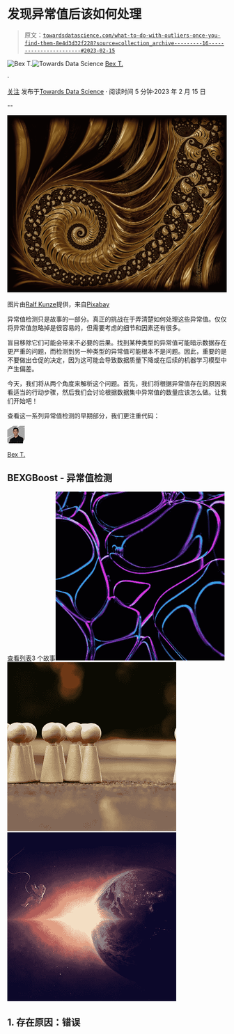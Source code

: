 # 发现异常值后该如何处理

> 原文：[`towardsdatascience.com/what-to-do-with-outliers-once-you-find-them-8e4d3d32f228?source=collection_archive---------16-----------------------#2023-02-15`](https://towardsdatascience.com/what-to-do-with-outliers-once-you-find-them-8e4d3d32f228?source=collection_archive---------16-----------------------#2023-02-15)

[](https://ibexorigin.medium.com/?source=post_page-----8e4d3d32f228--------------------------------)![Bex T.](https://ibexorigin.medium.com/?source=post_page-----8e4d3d32f228--------------------------------)[](https://towardsdatascience.com/?source=post_page-----8e4d3d32f228--------------------------------)![Towards Data Science](https://towardsdatascience.com/?source=post_page-----8e4d3d32f228--------------------------------) [Bex T.](https://ibexorigin.medium.com/?source=post_page-----8e4d3d32f228--------------------------------)

·

[关注](https://medium.com/m/signin?actionUrl=https%3A%2F%2Fmedium.com%2F_%2Fsubscribe%2Fuser%2F39db050c2ac2&operation=register&redirect=https%3A%2F%2Ftowardsdatascience.com%2Fwhat-to-do-with-outliers-once-you-find-them-8e4d3d32f228&user=Bex+T.&userId=39db050c2ac2&source=post_page-39db050c2ac2----8e4d3d32f228---------------------post_header-----------) 发布于[Towards Data Science](https://towardsdatascience.com/?source=post_page-----8e4d3d32f228--------------------------------) · 阅读时间 5 分钟·2023 年 2 月 15 日[](https://medium.com/m/signin?actionUrl=https%3A%2F%2Fmedium.com%2F_%2Fvote%2Ftowards-data-science%2F8e4d3d32f228&operation=register&redirect=https%3A%2F%2Ftowardsdatascience.com%2Fwhat-to-do-with-outliers-once-you-find-them-8e4d3d32f228&user=Bex+T.&userId=39db050c2ac2&source=-----8e4d3d32f228---------------------clap_footer-----------)

--

[](https://medium.com/m/signin?actionUrl=https%3A%2F%2Fmedium.com%2F_%2Fbookmark%2Fp%2F8e4d3d32f228&operation=register&redirect=https%3A%2F%2Ftowardsdatascience.com%2Fwhat-to-do-with-outliers-once-you-find-them-8e4d3d32f228&source=-----8e4d3d32f228---------------------bookmark_footer-----------)![](img/29afd747b095ce34bcc4b024ce5a9a8b.png)

图片由[Ralf Kunze](https://pixabay.com/users/realworkhard-23566/?utm_source=link-attribution&utm_medium=referral&utm_campaign=image&utm_content=199054)提供，来自[Pixabay](https://pixabay.com//?utm_source=link-attribution&utm_medium=referral&utm_campaign=image&utm_content=199054)

异常值检测只是故事的一部分。真正的挑战在于弄清楚如何处理这些异常值。仅仅将异常值忽略掉是很容易的，但需要考虑的细节和因素还有很多。

盲目移除它们可能会带来不必要的后果。找到某种类型的异常值可能暗示数据存在更严重的问题，而检测到另一种类型的异常值可能根本不是问题。因此，重要的是不要做出仓促的决定，因为这可能会导致数据质量下降或在后续的机器学习模型中产生偏差。

今天，我们将从两个角度来解析这个问题。首先，我们将根据异常值存在的原因来看适当的行动步骤，然后我们会讨论根据数据集中异常值的数量应该怎么做。让我们开始吧！

查看这一系列异常值检测的早期部分，我们更注重代码：

![Bex T.](img/3f2835593290cd528199731ac48cf262.png)

[Bex T.](https://ibexorigin.medium.com/?source=post_page-----8e4d3d32f228--------------------------------)

## BEXGBoost - 异常值检测

[查看列表](https://ibexorigin.medium.com/list/bexgboost-outlier-detection-16cfc06cd0f3?source=post_page-----8e4d3d32f228--------------------------------)3 个故事![](img/04febaa835c6275808dbb5c9cee9e16b.png)![](img/5ec34d780dee50a815538e11ee75c3f7.png)![](img/662f87df807ee91113997c66cccd58a0.png)

## 1\. 存在原因：错误
